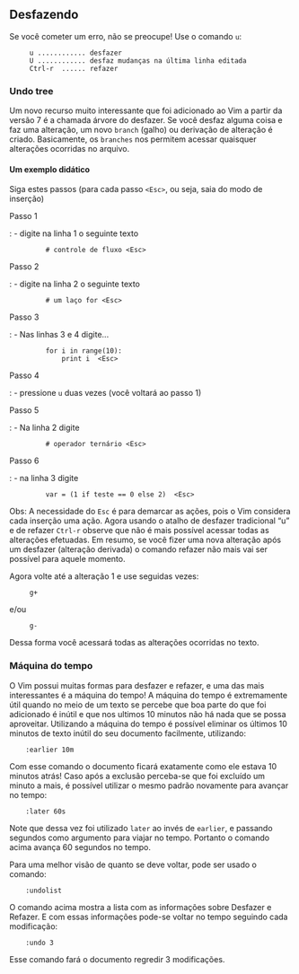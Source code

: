 Desfazendo
----------

Se você cometer um erro, não se preocupe! Use o comando `u`:

         u ............ desfazer
         U ............ desfaz mudanças na última linha editada
         Ctrl-r  ...... refazer

### Undo tree

Um novo recurso muito interessante que foi adicionado ao Vim a partir da
versão 7 é a chamada árvore do desfazer. Se você desfaz alguma coisa e
faz uma alteração, um novo `branch` (galho) ou derivação de
alteração é criado. Basicamente, os `branches` nos permitem
acessar quaisquer alterações ocorridas no arquivo.

#### Um exemplo didático

Siga estes passos (para cada passo `<Esc>`, ou seja, saia do modo de
inserção)

Passo 1

:   - digite na linha 1 o seguinte texto

             # controle de fluxo <Esc>

Passo 2

:   - digite na linha 2 o seguinte texto

             # um laço for <Esc>

Passo 3

:   - Nas linhas 3 e 4 digite...

             for i in range(10):
                 print i  <Esc>

Passo 4

:   - pressione `u` duas vezes (você voltará ao passo 1)

Passo 5

:   - Na linha 2 digite

             # operador ternário <Esc>

Passo 6

:   - na linha 3 digite

             var = (1 if teste == 0 else 2)  <Esc>

Obs: A necessidade do `Esc` é para demarcar as ações, pois o
Vim considera cada inserção uma ação. Agora usando o atalho de desfazer
tradicional “u” e de refazer `Ctrl-r` observe que não é mais
possível acessar todas as alterações efetuadas. Em resumo, se você fizer
uma nova alteração após um desfazer (alteração derivada) o comando
refazer não mais vai ser possível para aquele momento.

Agora volte até a alteração 1 e use seguidas vezes:

         g+

e/ou

         g-

Dessa forma você acessará todas as alterações ocorridas no texto.

### Máquina do tempo

O Vim possui muitas formas para desfazer e refazer, e uma das mais
interessantes é a máquina do tempo! A máquina do tempo é extremamente
útil quando no meio de um texto se percebe que boa parte do que foi
adicionado é inútil e que nos ultimos 10 minutos não há nada que se
possa aproveitar. Utilizando a máquina do tempo é possível eliminar os
últimos 10 minutos de texto inútil do seu documento facilmente,
utilizando:

        :earlier 10m

Com esse comando o documento ficará exatamente como ele estava 10
minutos atrás! Caso após a exclusão perceba-se que foi excluído um
minuto a mais, é possível utilizar o mesmo padrão novamente para avançar
no tempo:

        :later 60s

Note que dessa vez foi utilizado `later` ao invés de
`earlier`, e passando segundos como argumento para viajar
no tempo. Portanto o comando acima avança 60 segundos no tempo.

Para uma melhor visão de quanto se deve voltar, pode ser usado o
comando:

        :undolist

O comando acima mostra a lista com as informações sobre Desfazer e
Refazer. E com essas informações pode-se voltar no tempo seguindo cada
modificação:

        :undo 3

Esse comando fará o documento regredir 3 modificações.


